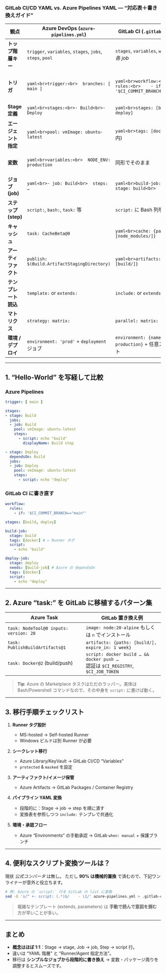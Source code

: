 ### GitLab CI/CD YAML vs. Azure Pipelines YAML ― “対応表＋書き換えガイド”

| 観点                 | **Azure DevOps (`azure-pipelines.yml`)**                  | **GitLab CI (`.gitlab-ci.yml`)**                                         | 置き換えのコツ                                                      |
| -------------------- | --------------------------------------------------------- | ------------------------------------------------------------------------ | ------------------------------------------------------------------- |
| **トップ階層キー**   | `trigger`, `variables`, `stages`, `jobs`, `steps`, `pool` | `stages`, `variables`, `workflow`, _各 job_                              | **「jobs 階層が無い」**<br>⇒ GitLab は _job 名: …_ が最上位ブロック |
| **トリガ**           | `yaml<br>trigger:<br>  branches: [ main ]`                | `yaml<br>workflow:<br>  rules:<br>    - if: '$CI_COMMIT_BRANCH=="main"'` | 単純なブランチトリガなら `workflow:rules` に 1 行                   |
| **Stage 定義**       | `yaml<br>stages:<br>- Build<br>- Deploy`                  | `yaml<br>stages: [build, deploy]`                                        | 名前は自由。GitLab は配列で宣言                                     |
| **エージェント指定** | `yaml<br>pool: vmImage: ubuntu-latest`                    | `yaml<br>tags: [docker]` (job 内)                                        | Azure の“プール”≒ GitLab の “Runner タグ”                           |
| **変数**             | `yaml<br>variables:<br>  NODE_ENV: production`            | 同形でそのまま                                                           | 機密は `masked` / `protected` で GUI 追加                           |
| **ジョブ (job)**     | `yaml<br>- job: Build<br>  steps: …`                      | `yaml<br>build-job:<br>  stage: build<br>  script: …`                    | `job:` → “任意の job 名:” に改名                                    |
| **ステップ (step)**  | `script:`, `bash:`, `task:` 等                            | `script:` に Bash 列挙                                                   | 公式 Task はシェルスクリプトへ置き換え（例下）                      |
| **キャッシュ**       | `task: CacheBeta@0`                                       | `yaml<br>cache: {paths: [node_modules/]}`                                | キーは `$CI_COMMIT_REF_SLUG` などで分離                             |
| **アーティファクト** | `publish: $(Build.ArtifactStagingDirectory)`              | `yaml<br>artifacts: {paths: [build/]} `                                  | `expire_in:` を忘れず                                               |
| **テンプレート読込** | `template:` or `extends:`                                 | `include:` or `extends:`                                                 | パス指定でほぼ同じ概念                                              |
| **マトリクス**       | `strategy: matrix:`                                       | `parallel: matrix:`                                                      | キー名以外は似ている                                                |
| **環境 / デプロイ**  | `environment: 'prod'` + `deployment` ジョブ               | `environment: {name: production}` + 任意スクリプト                       | Manual/auto gate は `when: manual` 等で再現                         |

---

## 1. “Hello-World” を写経して比較

### Azure Pipelines

```yaml
trigger: [ main ]

stages:
- stage: Build
  jobs:
  - job: Build
    pool: vmImage: ubuntu-latest
    steps:
      - script: echo "build"
        displayName: Build step

- stage: Deploy
  dependsOn: Build
  jobs:
  - job: Deploy
    pool: vmImage: ubuntu-latest
    steps:
      - script: echo "deploy"
```

### GitLab CI に書き直す

```yaml
workflow:
  rules:
    - if: '$CI_COMMIT_BRANCH=="main"'

stages: [build, deploy]

build-job:
  stage: build
  tags: [docker] # ← Runner タグ
  script:
    - echo "build"

deploy-job:
  stage: deploy
  needs: [build-job] # Azure の dependsOn
  tags: [docker]
  script:
    - echo "deploy"
```

---

## 2. Azure “task:” を GitLab に移植するパターン集

| Azure Task                             | GitLab 置き換え例                                                                    |
| -------------------------------------- | ------------------------------------------------------------------------------------ |
| `task: NodeTool@0 inputs: version: 20` | `image: node:20-alpine` もしくは `n` でインストール                                  |
| `task: PublishBuildArtifacts@1`        | `artifacts: {paths: [build/], expire_in: 1 week}`                                    |
| `task: Docker@2` (build/push)          | `script: docker build … && docker push …` <br>認証は `$CI_REGISTRY`, `$CI_JOB_TOKEN` |

> **Tip**: Azure の Marketplace タスクはただのラッパー。実体は Bash/Powershell コマンドなので、その中身を `script:` に書けば動く。

---

## 3. 移行手順チェックリスト

1. **Runner タグ設計**

   - MS-hosted → Self-hosted Runner
   - Windows ビルドは別 Runner が必要

2. **シークレット移行**

   - Azure Library/KeyVault → GitLab CI/CD “Variables”
   - `protected` & `masked` を設定

3. **アーティファクト/イメージ保管**

   - Azure Artifacts → GitLab Packages / Container Registry

4. **パイプライン YAML 変換**

   - 段階的に：Stage → job → step を順に潰す
   - 変換表を参照しつつ `include:` テンプレで共通化

5. **環境・承認フロー**

   - Azure “Environments” の手動承認 → GitLab `when: manual` + 保護ブランチ

---

## 4. 便利なスクリプト変換ツールは？

現状 _公式コンバータ_ は無し。
ただし **90% は機械的置換** で済むので、下記ワンライナーが意外と役立ちます。

```bash
# 例: Azure の `script:` 行を GitLab の list に変換
sed -E 's/^ +- script: (.*)$/    - \1/' azure-pipelines.yml > .gitlab-ci.yml
```

> 複雑なテンプレート (extends, parameters) は **手動で読んで意図を掴む** 方が早いことが多い。

---

## まとめ

- **概念はほぼ 1:1**：Stage → stage, Job → job, Step → script 行。
- 違いは “YAML 階層” と “Runner/Agent 指定方法”。
- 移行は **シンプルなジョブから段階的に書き換え** → 変数・パッケージ周りを調整するとスムーズです。
